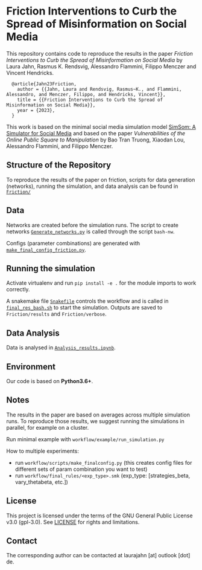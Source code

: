 # Friction Interventions to Curb the Spread of Misinformation on Social Media

This repository contains code to reproduce the results in the paper *Friction Interventions to Curb the Spread of Misinformation on Social Media* by Laura Jahn, Rasmus K. Rendsvig, Alessandro Flammini, Filippo Menczer and Vincent Hendricks.

```
  @article{Jahn23Friction,  
    author = {{Jahn, Laura and Rendsvig, Rasmus~K., and Flammini, Alessandro, and Menczer, Filippo, and Hendricks, Vincent}},
    title = {{Friction Interventions to Curb the Spread of Misinformation on Social Media}},  
    year = {2023},   
  }
 ```

This work is based on the minimal social media simulation model [SimSom: A Simulator for Social Media](https://github.com/osome-iu/SimSoM) and based on the paper *Vulnerabilities of the Online Public Square to Manipulation* by Bao Tran Truong, Xiaodan Lou, Alessandro Flammini, and Filippo Menczer.


## Structure of the Repository

To reproduce the results of the paper on friction, scripts for data generation (networks), running the simulation, and data analysis can be found in [`Friction/`](https://github.com/LJ-9/Friction-Social-Media-Model/tree/master/Friction)


## Data 
Networks are created before the simulation runs. The script to create networks [`Generate_networks.py`](https://github.com/LJ-9/Friction-Social-Media-Model/blob/master/Friction/data/Generate_networks.py) is called through the script `bash-nw`.  

Configs (parameter combinations) are generated with [`make_final_config_friction.py`](https://github.com/LJ-9/Friction-Social-Media-Model/blob/master/Friction/make_final_config_friction.py).



## Running the simulation


Activate virtualenv and run `pip install -e .` for the module imports to work correctly.

A snakemake file [`Snakefile`](https://github.com/LJ-9/Friction-Social-Media-Model/blob/master/Friction/Snakefile) controls the workflow and is called in  [`final_res_bash.sh`](https://github.com/LJ-9/Friction-Social-Media-Model/blob/master/Friction/final_res_bash.sh) to start the simulation. Outputs are saved to `Friction/results` and `Friction/verbose`.

## Data Analysis

Data is analysed in [`Analysis_results.ipynb`](https://github.com/LJ-9/Friction-Social-Media-Model/blob/master/Friction/Analysis_results.ipynb).

## Environment

Our code is based on **Python3.6+**.

## Notes

The results in the paper are based on averages across multiple simulation runs. To reproduce those results, we suggest running the simulations in parallel, for example on a cluster.


Run minimal example with `workflow/example/run_simulation.py`

How to multiple experiments:
- run `workflow/scripts/make_finalconfig.py` (this creates config files for different sets of param combination you want to test)
- run `workflow/final_rules/<exp_type>.smk` (exp_type: [strategies_beta, vary_thetabeta, etc.])




## License
This project is licensed under the terms of the GNU General Public License v3.0 (gpl-3.0). See [LICENSE](https://github.com/humanplayer2/get-twitter-likers-data/blob/main/LICENSE.md) for rights and limitations.

## Contact
The corresponding author can be contacted at laurajahn [at] outlook [dot] de.

